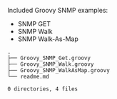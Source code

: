 Included Groovy SNMP examples:
- SNMP GET
- SNMP Walk
- SNMP Walk-As-Map


```
.
├── Groovy_SNMP_Get.groovy
├── Groovy_SNMP_Walk.groovy
├── Groovy_SNMP_WalkAsMap.groovy
└── readme.md

0 directories, 4 files
```
